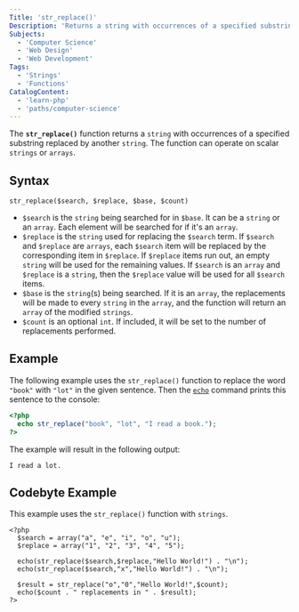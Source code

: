 ```yaml
---
Title: 'str_replace()'
Description: 'Returns a string with occurrences of a specified substring replaced by another string.'
Subjects:
  - 'Computer Science'
  - 'Web Design'
  - 'Web Development'
Tags:
  - 'Strings'
  - 'Functions'
CatalogContent:
  - 'learn-php'
  - 'paths/computer-science'
---
```


The **`str_replace()`** function returns a `string` with occurrences of a specified substring replaced by another `string`. The function can operate on scalar `strings` or `arrays`.

## Syntax

```pseudo
str_replace($search, $replace, $base, $count)
```

- `$search` is the `string` being searched for in `$base`. It can be a `string` or an `array`. Each element will be searched for if it's an `array`.
- `$replace` is the `string` used for replacing the `$search` term. If `$search` and `$replace` are `arrays`, each `$search` item will be replaced by the corresponding item in `$replace`. If `$replace` items run out, an empty `string` will be used for the remaining values. If `$search` is an `array` and `$replace` is a `string`, then the `$replace` value will be used for all `$search` items.
- `$base` is the `string`(s) being searched. If it is an `array`, the replacements will be made to every `string` in the `array`, and the function will return an `array` of the modified `strings`.
- `$count` is an optional `int`. If included, it will be set to the number of replacements performed.

## Example

The following example uses the `str_replace()` function to replace the word `"book"` with `"lot"` in the given sentence. Then the [`echo`](https://www.codecademy.com/resources/docs/php/string-functions/echo) command prints this sentence to the console:

```php
<?php
  echo str_replace("book", "lot", "I read a book.");
?>
```

The example will result in the following output:

```shell
I read a lot.
```

## Codebyte Example

This example uses the `str_replace()` function with `strings`.

```codebyte/php
<?php
  $search = array("a", "e", "i", "o", "u");
  $replace = array("1", "2", "3", "4", "5");

  echo(str_replace($search,$replace,"Hello World!") . "\n");
  echo(str_replace($search,"x","Hello World!") . "\n");

  $result = str_replace("o","0","Hello World!",$count);
  echo($count . " replacements in " . $result);
?>
```

